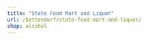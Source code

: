 ```yaml
---
title: "State Food Mart and Liquor"
url: /bettendorf/state-food-mart-and-liquor/
shop: alcohol
---
```

